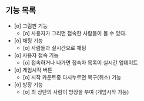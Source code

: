 ## 기능 목록

- [o] 그림판 기능
  - [o] 사용자가 그리면 접속한 사람들이 볼 수 있다.
- [o] 채팅 기능
  - [o] 사람들과 실시간으로 채팅
- [o] 사용자 접속 기능
  - [o] 접속하거나 나가면 접속자 목록이 실시간 업데이트
- [o] 게임시작 버튼
  - [o] 시작 카운트중 다시누르면 복구(취소) 기능
- [o] 방장 기능
  - [o] 최 상단의 사람이 방장을 부여 (게임시작 가능)
